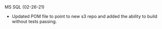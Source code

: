 MS SQL (02-26-21)
* Updated POM file to point to new s3 repo and added the ability to build without tests passing.